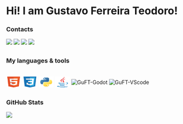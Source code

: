 # Hi! I am Gustavo Ferreira Teodoro!

### Contacts
<div> 
  <a href="https://www.youtube.com/@GuFTeo" target="_blank"><img src="https://img.shields.io/badge/YouTube-FF0000?style=for-the-badge&logo=youtube&logoColor=white" target="_blank"></a>
  <a href="https://instagram.com/gustavofteo" target="_blank"><img src="https://img.shields.io/badge/-Instagram-%23E4405F?style=for-the-badge&logo=instagram&logoColor=white" target="_blank"></a>
  <a href = "mailto:gustavofteo@gmail.com"><img src="https://img.shields.io/badge/-Gmail-%23333?style=for-the-badge&logo=gmail&logoColor=white" target="_blank"></a>
  <a href="https://www.linkedin.com/in/gustavoferreirateodoro/" target="_blank"><img src="https://img.shields.io/badge/-LinkedIn-%230077B5?style=for-the-badge&logo=linkedin&logoColor=white" target="_blank"></a> 
</div>

##
### My languages & tools
<div style="display: inline_block"><br>
  <img align="center" alt="GuFT-HTML" height="30" width="40" src="https://raw.githubusercontent.com/devicons/devicon/master/icons/html5/html5-original.svg">
  <img align="center" alt="GuFT-CSS" height="30" width="40" src="https://raw.githubusercontent.com/devicons/devicon/master/icons/css3/css3-original.svg">
  <img align="center" alt="GuFT-Python" height="30" width="40" src="https://raw.githubusercontent.com/devicons/devicon/master/icons/python/python-original.svg">
  <img align="center" alt="GuFT-Java" height="30" width="40" src="https://raw.githubusercontent.com/devicons/devicon/ca28c779441053191ff11710fe24a9e6c23690d6/icons/java/java-original.svg">
   <img align="center" alt="GuFT-Godot" height="30" width="40" src="https://cdn.jsdelivr.net/gh/devicons/devicon@latest/icons/godot/godot-original.svg">
   <img align="center" alt="GuFT-VScode" height="30" width="40" src="https://cdn.jsdelivr.net/gh/devicons/devicon@latest/icons/vscode/vscode-original.svg">
  
</div>
  
##
### GitHub Stats 

<picture>
  <source
    srcset="https://github-readme-stats.vercel.app/api?username=gustavoft21&show_icons=true&theme=radical"
    media="(prefers-color-scheme: dark)"
  />
  <source
    srcset="https://github-readme-stats.vercel.app/api?username=gustavoft21&show_icons=true"
    media="(prefers-color-scheme: light), (prefers-color-scheme: no-preference)"
  />
  <img src="https://github-readme-stats.vercel.app/api?username=gustavoft21&show_icons=true" />
</picture>
